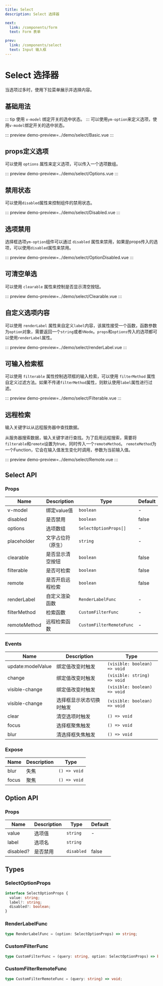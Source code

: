```yaml
---
title: Select
description: Select 选择器

next:
  link: /components/form
  text: Form 表单

prev:
  link: /components/select
  text: Input 输入框
---
```


# Select 选择器
当选项过多时，使用下拉菜单展示并选择内容。


## 基础用法
::: tip
使用 `v-model` 绑定开关的选中状态。
:::
可以使用`ym-option`来定义选项，使用`v-model`绑定开关的选中状态。

::: preview
demo-preview=../demo/select/Basic.vue
:::

## props定义选项
可以使用 `options` 属性来定义选项，可以传入一个选项数组。

::: preview
demo-preview=../demo/select/Options.vue
:::


## 禁用状态

可以使用`disabled`属性来控制组件的禁用状态。


::: preview
demo-preview=../demo/select/Disabled.vue
:::


## 选项禁用

选择框选项`ym-option`组件可以通过 `disabled` 属性来禁用，如果是props传入的选项，可以使用`disabled`属性来禁用。

::: preview
demo-preview=../demo/select/OptionDisabled.vue
:::

## 可清空单选

可以使用 `clearable` 属性来控制是否显示清空按钮。

::: preview
demo-preview=../demo/select/Clearable.vue
:::
## 自定义选项内容

可以使用 `renderLabel` 属性来自定义`label`内容，该属性接受一个函数，函数参数为`option`对象，需要返回一个`string`或者`VNode`。`props`和`options`传入的选项都可以使用`renderLabel`属性。

::: preview
demo-preview=../demo/select/renderLabel.vue
:::
## 可输入检索框

可以使用 `filterable` 属性控制选项框的输入检索，可以使用 `filterMethod` 属性自定义过滤方法。如果不传递`filterMethod`属性，则默认使用`label`属性进行过滤。

::: preview
demo-preview=../demo/select/Filterable.vue
:::
## 远程检索

输入关键字以从远程服务器中查找数据。

从服务器搜索数据，输入关键字进行查找。为了启用远程搜索，需要将`filterable`和`remote`设置为true，同时传入一个`remoteMethod`。 `remoteMethod`为一个Function，它会在输入值发生变化时调用，参数为当前输入值。 

::: preview
demo-preview=../demo/select/Remote.vue
:::




## Select API

### Props

| Name           | Description    | Type                                                     | Default |
| -------------- | -----------    | -------------------------------------------------------- | ------- |
| v-model        | 绑定value值     | `boolean`                                                 | -       |
| disabled       | 是否禁用        | `boolean`                                                | false   |
| options        | 选项数组        | `SelectOptionProps[]`                                                | -  |
| placeholder    | 文字占位符（原生） | `string`                                                 | -   |
| clearable         | 是否显示清空按钮 | `boolean`                                                | false   |
| filterable     | 是否可检索          | `boolean `                                               | false |
| remote     | 是否开启远程检索  |  `boolean`                               |  false  |
| renderLabel   | 自定义渲染函数  | `RenderLabelFunc`                                             | -       |
| filterMethod   | 检索函数  | `CustomFilterFunc`                                             | -       |
|  remoteMethod   | 远程检索函数  | `CustomFilterRemoteFunc`                                             | -       |


### Events

| Name           | Description            | Type                         |
| -------------- | ---------------------- | ---------------------------- |
| update:modelValue | 绑定值改变时触发 | `(visible: boolean) => void` |
| change | 绑定值改变时触发 | `(visible: string) => void` |
| visible-change | 绑定值改变时触发 | `(visible: boolean) => void` |
| visible-change | 选择框显示状态切换时触发 | `(visible: boolean) => void` |
| clear | 清空选项时触发 | `() => void` |
| focus | 选择框聚焦触发 | `() => void` |
| blur | 清选择框失焦触发 | `() => void` |



### Expose

| Name | Description | Type         |
| ---- | ----------- | ------------ |
| blur | 失焦        | `() => void` |
| focus | 聚焦        | `() => void` |


## Option API

### Props
| Name           | Description    | Type                                                     | Default |
| -------------- | -----------    | -------------------------------------------------------- | ------- |
| value        | 选项值     | `string`                                                 | -       |
| label      | 选项名        | `string`                                                |    |
| disabled?        | 是否禁用        | `disabled`                                                | false  |


## Types
### SelectOptionProps

```ts
interface SelectOptionProps {
  value: string;
  label?: string;
  disabled?: boolean;
}
```
### RenderLabelFunc

```ts
type RenderLabelFunc = (option: SelectOptionProps) => string;
```

### CustomFilterFunc

```ts
type CustomFilterFunc = (query: string, option: SelectOptionProps) => boolean;
```

### CustomFilterRemoteFunc

```ts
type CustomFilterRemoteFunc = (query: string) => void;
```
